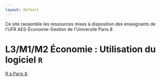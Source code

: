 ```yaml
---
layout: default
---
```

Ce site rassemble les ressources mises à disposition des enseignants de l'UFR AES-Économie-Gestion de l'Université Paris 8



# L3/M1/M2 Économie : Utilisation du logiciel `R`

[R à Paris 8](https://p8ecoge.github.io/rp8/).


